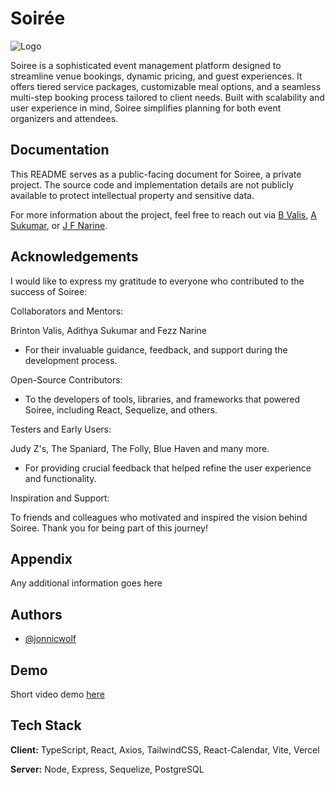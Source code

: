 # Soirée
![Logo](https://res.cloudinary.com/dl7ortwgk/image/upload/v1733318854/Screenshot_2024-12-04_at_8.25.45_AM_k3znts.png)

Soiree is a sophisticated event management platform designed to streamline venue bookings, dynamic pricing, and guest experiences. It offers tiered service packages, customizable meal options, and a seamless multi-step booking process tailored to client needs. Built with scalability and user experience in mind, Soiree simplifies planning for both event organizers and attendees.


## Documentation

This README serves as a public-facing document for Soiree, a private project. The source code and implementation details are not publicly available to protect intellectual property and sensitive data.

For more information about the project, feel free to reach out via [B Valis](jbvalis1@gmail.com), [A Sukumar](adithya.c.sukumar@gmail.com), or [J F Narine](https://github.com/jonnicwolf).


## Acknowledgements

I would like to express my gratitude to everyone who contributed to the success of Soiree:

Collaborators and Mentors: 

Brinton Valis, Adithya Sukumar and Fezz Narine
- For their invaluable guidance, feedback, and support during the development process.

Open-Source Contributors: 
- To the developers of tools, libraries, and frameworks that powered Soiree, including React, Sequelize, and others.

Testers and Early Users: 

Judy Z's, The Spaniard, The Folly, Blue Haven and many more.
- For providing crucial feedback that helped refine the user experience and functionality.

Inspiration and Support: 

To friends and colleagues who motivated and inspired the vision behind Soiree.
Thank you for being part of this journey!


## Appendix

Any additional information goes here


## Authors

- [@jonnicwolf](https://www.github.com/jonnicwolf)


## Demo

Short video demo [here](https://img-jonnicwolf.s3.us-east-2.amazonaws.com/soiree.mp4)





## Tech Stack

**Client:** TypeScript, React, Axios, TailwindCSS, React-Calendar, Vite, Vercel

**Server:** Node, Express, Sequelize, PostgreSQL

